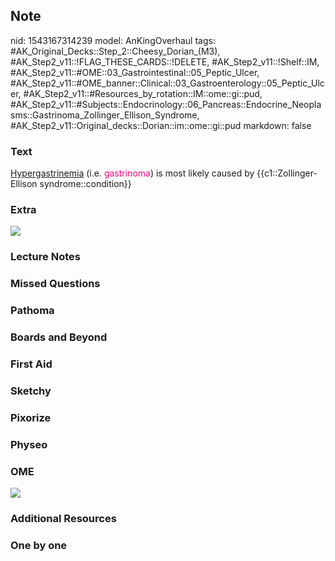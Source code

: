 ## Note
nid: 1543167314239
model: AnKingOverhaul
tags: #AK_Original_Decks::Step_2::Cheesy_Dorian_(M3), #AK_Step2_v11::!FLAG_THESE_CARDS::!DELETE, #AK_Step2_v11::!Shelf::IM, #AK_Step2_v11::#OME::03_Gastrointestinal::05_Peptic_Ulcer, #AK_Step2_v11::#OME_banner::Clinical::03_Gastroenterology::05_Peptic_Ulcer, #AK_Step2_v11::#Resources_by_rotation::IM::ome::gi::pud, #AK_Step2_v11::#Subjects::Endocrinology::06_Pancreas::Endocrine_Neoplasms::Gastrinoma_Zollinger_Ellison_Syndrome, #AK_Step2_v11::Original_decks::Dorian::im::ome::gi::pud
markdown: false

### Text
<u>Hypergastrinemia</u> (i.e. <font color=
"#FC0280">gastrinoma</font>) is most likely caused by
{{c1::Zollinger-Ellison syndrome::condition}}

### Extra
<img src="paste-7073811136841.jpg">

### Lecture Notes


### Missed Questions


### Pathoma


### Boards and Beyond


### First Aid


### Sketchy


### Pixorize


### Physeo


### OME
<div class="ome-widget">
  <a href=
  "https://onlinemeded.org/spa/gastroenterology/peptic-ulcer/acquire?ref=anki">
  <img src="_OME_AnkiFlashcards_Lesson_5.png"></a>
</div>

### Additional Resources


### One by one

